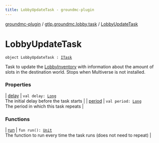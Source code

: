 ```yaml
---
title: LobbyUpdateTask - groundmc-plugin
---
```


[groundmc-plugin](../../index.html) / [gtlp.groundmc.lobby.task](../index.html) / [LobbyUpdateTask](.)

# LobbyUpdateTask

`object LobbyUpdateTask : `[`ITask`](../-i-task/index.html)

Task to update the [LobbyInventory](../../gtlp.groundmc.lobby.inventory/-lobby-inventory/index.html) with information about the amount of slots
in the destination world.
Stops when Multiverse is not installed.

### Properties

| [delay](delay.html) | `val delay: `[`Long`](https://kotlinlang.org/api/latest/jvm/stdlib/kotlin/-long/index.html)<br>The initial delay before the task starts |
| [period](period.html) | `val period: `[`Long`](https://kotlinlang.org/api/latest/jvm/stdlib/kotlin/-long/index.html)<br>The period in which this task repeats |

### Functions

| [run](run.html) | `fun run(): `[`Unit`](https://kotlinlang.org/api/latest/jvm/stdlib/kotlin/-unit/index.html)<br>The function to run every time the task runs (does not need to repeat) |

